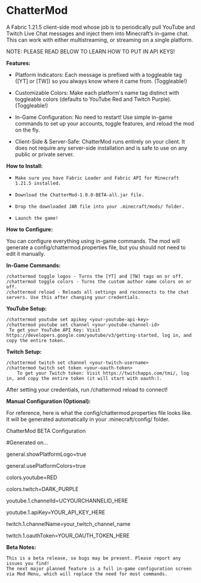 # ChatterMod
 A Fabric 1.21.5 client-side mod whose job is to periodically pull YouTube and Twitch Live Chat messages and inject them into Minecraft’s in-game chat. This can work with either multistreaming, or streaming on a single platform. 

NOTE: PLEASE READ BELOW TO LEARN HOW TO PUT IN API KEYS!
 

**Features:**

- Platform Indicators: Each message is prefixed with a toggleable tag ([YT] or [TW]) so you always know where it came from. (Toggleable!)

- Customizable Colors: Make each platform's name tag distinct with toggleable colors (defaults to YouTube Red and Twitch Purple). (Toggleable!)

- In-Game Configuration: No need to restart! Use simple in-game commands to set up your accounts, toggle features, and reload the mod on the fly.

-  Client-Side & Server-Safe: ChatterMod runs entirely on your client. It does not require any server-side installation and is safe to use on any public or private server.

 **How to Install:**

-     Make sure you have Fabric Loader and Fabric API for Minecraft 1.21.5 installed.

-     Download the ChatterMod-1.0.0-BETA-all.jar file.

-     Drop the downloaded JAR file into your .minecraft/mods/ folder.

-     Launch the game!


**How to Configure:**

You can configure everything using in-game commands. The mod will generate a config/chattermod.properties file, but you should not need to edit it manually.

**In-Game Commands:**

    /chattermod toggle logos - Turns the [YT] and [TW] tags on or off.
    /chattermod toggle colors - Turns the custom author name colors on or off.
    /chattermod reload - Reloads all settings and reconnects to the chat servers. Use this after changing your credentials.

**YouTube Setup:**

    /chattermod youtube set apikey <your-youtube-api-key>
    /chattermod youtube set channel <your-youtube-channel-id>
     To get your YouTube API Key: Visit https://developers.google.com/youtube/v3/getting-started, log in, and copy the entire token.
**Twitch Setup:**

    /chattermod twitch set channel <your-twitch-username>
    /chattermod twitch set token <your-oauth-token>
        To get your Twitch token: Visit https://twitchapps.com/tmi/, log in, and copy the entire token (it will start with oauth:).

After setting your credentials, run /chattermod reload to connect!

**Manual Configuration (Optional):**

For reference, here is what the config/chattermod.properties file looks like. It will be generated automatically in your .minecraft/config/ folder.

ChatterMod BETA Configuration

#Generated on...

general.showPlatformLogo=true

general.usePlatformColors=true

colors.youtube=RED

colors.twitch=DARK_PURPLE

youtube.1.channelId=UCYOURCHANNELID_HERE

youtube.1.apiKey=YOUR_API_KEY_HERE

twitch.1.channelName=your_twitch_channel_name

twitch.1.oauthToken=YOUR_OAUTH_TOKEN_HERE

**Beta Notes:**

    This is a beta release, so bugs may be present. Please report any issues you find!
    The next major planned feature is a full in-game configuration screen via Mod Menu, which will replace the need for most commands.
